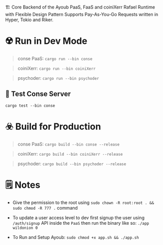 
🏗 Core Backend of the Ayoub PaaS, FaaS and coiniXerr Rafael Runtime with Flexible Design Pattern Supports Pay-As-You-Go Requests written in Hyper, Tokio and Riker.

# ☢️ Run in Dev Mode

> conse PaaS: ```cargo run --bin conse``` 

> coiniXerr: ```cargo run --bin coiniXerr```

> psychoder: ```cargo run --bin psychoder```

## 🧪 Test Conse Server

```cargo test --bin conse```

# ☣️ Build for Production

> conse PaaS: ```cargo build --bin conse --release```

> coiniXerr: ```cargo build --bin coiniXerr --release```

> psychoder: ```cargo build --bin psychoder --release```

# 🗒 Notes

* Give the permission to the root using ```sudo chown -R root:root . && sudo chmod -R 777 .``` command

* To update a user access level to dev first signup the user using `/auth/signup` API inside the `PaaS` then run the binary like so: `./app wildonion 0`

* To Run and Setup Ayoub: ```sudo chmod +x app.sh && ./app.sh```